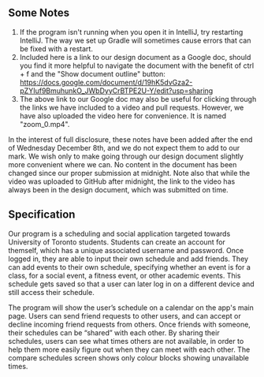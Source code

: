 ## Some Notes

1. If the program isn't running when you open it in IntelliJ, try restarting IntelliJ. The way we set up Gradle will sometimes cause errors that can be fixed with a restart.
2. Included here is a link to our design document as a Google doc, should you find it more helpful to navigate the document with the benefit of ctrl + f and the "Show document outline" button: https://docs.google.com/document/d/19hK5dvGza2-pZYIuf9BmuhunkO_JWbDyyCrBTPE2U-Y/edit?usp=sharing
3. The above link to our Google doc may also be useful for clicking through the links we have included to a video and pull requests. However, we have also uploaded the video here for convenience. It is named "zoom_0.mp4".

In the interest of full disclosure, these notes have been added after the end of Wednesday December 8th, and we do not expect them to add to our mark. We wish only to make going through our design document slightly more convenient where we can. No content in the document has been changed since our proper submission at midnight. Note also that while the video was uploaded to GitHub after midnight, the link to the video has always been in the design document, which was submitted on time.

## Specification

Our program is a scheduling and social application targeted towards University of Toronto students. Students can create an account for themself, which has a unique associated username and password. Once logged in, they are able to input their own schedule and add friends. They can add events to their own schedule, specifying whether an event is for a class, for a social event, a fitness event, or other academic events. This schedule gets saved so that a user can later log in on a different device and still access their schedule.

The program will show the user’s schedule on a calendar on the app's main page. Users can send friend requests to other users, and can accept or decline incoming friend requests from others. Once friends with someone, their schedules can be “shared” with each other. By sharing their schedules, users can see what times others are not available, in order to help them more easily figure out when they can meet with each other. The compare schedules screen shows only colour blocks showing unavailable times.



